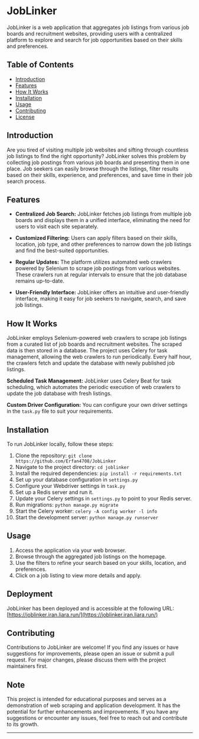 # JobLinker

JobLinker is a web application that aggregates job listings from various job boards and recruitment websites, providing users with a centralized platform to explore and search for job opportunities based on their skills and preferences.

## Table of Contents

- [Introduction](#introduction)
- [Features](#features)
- [How It Works](#how-it-works)
- [Installation](#installation)
- [Usage](#usage)
- [Contributing](#contributing)
- [License](#license)

## Introduction

Are you tired of visiting multiple job websites and sifting through countless job listings to find the right opportunity? JobLinker solves this problem by collecting job postings from various job boards and presenting them in one place. Job seekers can easily browse through the listings, filter results based on their skills, experience, and preferences, and save time in their job search process.

## Features

- **Centralized Job Search:** JobLinker fetches job listings from multiple job boards and displays them in a unified interface, eliminating the need for users to visit each site separately.

- **Customized Filtering:** Users can apply filters based on their skills, location, job type, and other preferences to narrow down the job listings and find the best-suited opportunities.

- **Regular Updates:** The platform utilizes automated web crawlers powered by Selenium to scrape job postings from various websites. These crawlers run at regular intervals to ensure that the job database remains up-to-date.

- **User-Friendly Interface:** JobLinker offers an intuitive and user-friendly interface, making it easy for job seekers to navigate, search, and save job listings.

## How It Works

JobLinker employs Selenium-powered web crawlers to scrape job listings from a curated list of job boards and recruitment websites. The scraped data is then stored in a database. The project uses Celery for task management, allowing the web crawlers to run periodically. Every half hour, the crawlers fetch and update the database with newly published job listings.

**Scheduled Task Management:** JobLinker uses Celery Beat for task scheduling, which automates the periodic execution of web crawlers to update the job database with fresh listings.

**Custom Driver Configuration:** You can configure your own driver settings in the `task.py` file to suit your requirements.

## Installation

To run JobLinker locally, follow these steps:

1. Clone the repository: `git clone https://github.com/Erfan4708/JobLinker`
2. Navigate to the project directory: `cd joblinker`
3. Install the required dependencies: `pip install -r requirements.txt`
4. Set up your database configuration in `settings.py`
5. Configure your Webdriver settings in `task.py`
6. Set up a Redis server and run it.
7. Update your Celery settings in `settings.py` to point to your Redis server.
8. Run migrations: `python manage.py migrate`
9. Start the Celery worker: `celery -A config worker -l info`
10. Start the development server: `python manage.py runserver`

## Usage

1. Access the application via your web browser.
2. Browse through the aggregated job listings on the homepage.
3. Use the filters to refine your search based on your skills, location, and preferences.
4. Click on a job listing to view more details and apply.

## Deployment

JobLinker has been deployed and is accessible at the following URL:
[https://joblinker.iran.liara.run/](https://joblinker.iran.liara.run/)

## Contributing

Contributions to JobLinker are welcome! If you find any issues or have suggestions for improvements, please open an issue or submit a pull request. For major changes, please discuss them with the project maintainers first.

## Note

This project is intended for educational purposes and serves as a demonstration of web scraping and application development. It has the potential for further enhancements and improvements. If you have any suggestions or encounter any issues, feel free to reach out and contribute to its growth.

---
